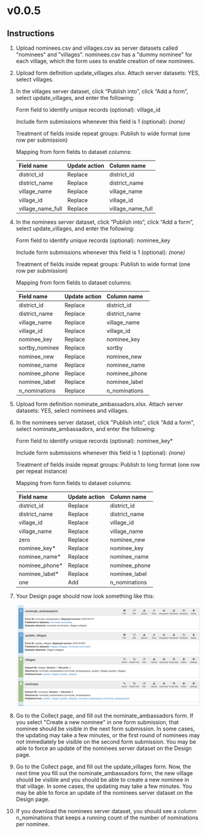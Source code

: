 # v0.0.5

## Instructions

1. Upload nominees.csv and villages.csv as server datasets called "nominees" and "villages". nominees.csv has a "dummy nominee" for each village, which the form uses to enable creation of new nominees.
1. Upload form definition update_villages.xlsx. Attach server datasets: YES, select villages.
1. In the villages server dataset, click “Publish into”, click “Add a form”, select update_villages, and enter the following:
    
    Form field to identify unique records (optional): village_id

    Include form submissions whenever this field is 1 (optional): *(none)*
    
    Treatment of fields inside repeat groups: Publish to wide format (one row per submission)
    
    Mapping from form fields to dataset columns:
    
    | Field name | Update action | Column name |
    | --- | --- | --- |
    | district_id | Replace | district_id |
    | district_name | Replace | district_name |
    | village_name | Replace | village_name |
    | village_id | Replace | village_id |
    | village_name_full | Replace | village_name_full |

1. In the nominees server dataset, click “Publish into”, click “Add a form”, select update_villages, and enter the following:
    
    Form field to identify unique records (optional): nominee_key
    
    Include form submissions whenever this field is 1 (optional): *(none)*
    
    Treatment of fields inside repeat groups: Publish to wide format (one row per submission)
    
    Mapping from form fields to dataset columns:
    
    | Field name | Update action | Column name |
    | --- | --- | --- |
    | district_id | Replace | district_id |
    | district_name | Replace | district_name |
    | village_name | Replace | village_name |
    | village_id | Replace | village_id |
    | nominee_key | Replace | nominee_key |
    | sortby_nominee | Replace | sortby |
    | nominee_new | Replace | nominee_new |
    | nominee_name | Replace | nominee_name |
    | nominee_phone | Replace | nominee_phone |
    | nominee_label | Replace | nominee_label |
    | n_nominations | Replace | n_nominations |

1. Upload form definition nominate_ambassadors.xlsx. Attach server datasets: YES, select nominees and villages.
1. In the nominees server dataset, click "Publish into", click "Add a form", select nominate_ambassadors, and enter the following:
    
    Form field to identify unique records (optional): nominee_key*
    
    Include form submissions whenever this field is 1 (optional): *(none)*
    
    Treatment of fields inside repeat groups: Publish to long format (one row per repeat instance)
    
    Mapping from form fields to dataset columns:
    
    | Field name | Update action | Column name |
    | --- | --- | --- |
    | district_id | Replace | district_id |
    | district_name | Replace | district_name |
    | village_id | Replace | village_id |
    | village_name | Replace | village_name |
    | zero | Replace | nominee_new |
    | nominee_key* | Replace | nominee_key |
    | nominee_name* | Replace | nominee_name |
    | nominee_phone* | Replace | nominee_phone |
    | nominee_label* | Replace | nominee_label |
    | one | Add | n_nominations |

1. Your Design page should now look something like this:
    
    ![](surveycto_screenshot.png)
    
1. Go to the Collect page, and fill out the nominate_ambassadors form. If you select "Create a new nominee" in one form submission, that nominee should be visible in the next form submission. In some cases, the updating may take a few minutes, or the first round of nominees may not immediately be visible on the second form submission. You may be able to force an update of the nominees server dataset on the Design page.

2. Go to the Collect page, and fill out the update_villages form. Now, the next time you fill out the nominate_ambassadors form, the new village should be visible and you should be able to create a new nominee in that village. In some cases, the updating may take a few minutes. You may be able to force an update of the nominees server dataset on the Design page.

3. If you download the nominees server dataset, you should see a column n_nominations that keeps a running count of the number of nominations per nominee.

